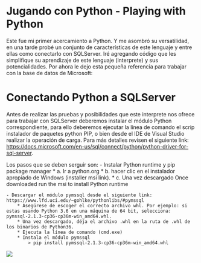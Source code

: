 # Jugando con Python - Playing with Python


Este fue mi primer acercamiento a Python. Y me asombró su versatilidad, en una tarde probé un conjunto de características 
de este lenguaje y entre ellas como conectarlo con SQLServer. Iré agregando código que les simplifique su aprendizaje de
este lenguaje (interprete) y sus potencialidades. Por ahora le dejo esta pequeña referencia para trabajar con la base de datos
de Microsoft:


# Conectando Python a SQLServer
Antes de realizar las pruebas y posibilidades que este interprete nos ofrece para trabajar con SQLServer deberemos instalar 
el módulo Python correspondiente, para ello deberemos ejecutar la línea de comando el scrip instalador de paquetes python PIP, 
o bien desde el IDE de Visual Studio realizar la operación de carga. Para más detalles revisen el siguiente link:
https://docs.microsoft.com/en-us/sql/connect/python/python-driver-for-sql-server.

Los pasos que se deben serguir son:
    - Instalar Python runtime y pip package manager
        * a. Ir a python.org
        * b. hacer clic en el instalador apropiado de Windows (installer msi link).
        * c. Una vez descargado Once downloaded run the msi to install Python runtime

    - Descargar el módulo pymssql desde el siguiente link: https://www.lfd.uci.edu/~gohlke/pythonlibs/#pymssql
        * Asegúrese de escoger el correcto archivo whl. Por ejemplo: si estas usando Python 3.6 en una máquina de 64 bit, selecciona: pymssql‑2.1.3‑cp36‑cp36m‑win_amd64.whl. 
        * Una vez descargado, déja el archivo .whl en la ruta de .whl de los binarios de Python36.
        * Ejecuta la línea de comando (cmd.exe)
        * Instala el módulo pymssql 
            > pip install pymssql‑2.1.3‑cp36‑cp36m‑win_amd64.whl

![](https://raw.githubusercontent.com/ivansaldivar/Python---SQLServer/master/conectando_python_con_sqlserver.png)

